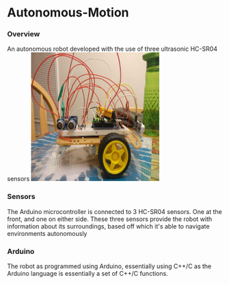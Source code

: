 # Autonomous-Motion
### Overview
An autonomous robot developed with the use of three ultrasonic HC-SR04 sensors
<img src="/Images/robot2.jpg" alt="Robot"
	title="Robot View" width="300" height="300"/>
  
### Sensors
The Arduino microcontroller is connected to 3 HC-SR04 sensors. One at the front, and one on either side. These three sensors provide the robot with information about its surroundings, based off which it's able to navigate environments autonomously

### Arduino
The robot as programmed using Arduino, essentially using C++/C as the Arduino language is essentially a set of C++/C functions.
